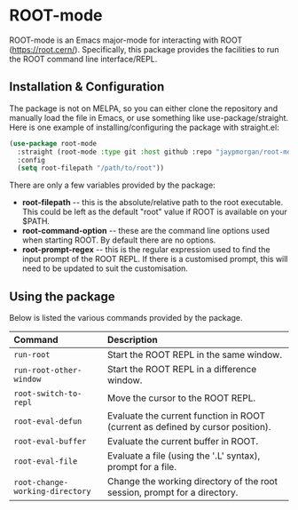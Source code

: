# ROOT-mode

ROOT-mode is an Emacs major-mode for interacting with ROOT
(https://root.cern/). Specifically, this package provides the
facilities to run the ROOT command line interface/REPL.

## Installation & Configuration

The package is not on MELPA, so you can either clone the repository
and manually load the file in Emacs, or use something like
use-package/straight. Here is one example of installing/configuring
the package with straight.el:

```lisp
(use-package root-mode
  :straight (root-mode :type git :host github :repo "jaypmorgan/root-mode")
  :config
  (setq root-filepath "/path/to/root"))
```

There are only a few variables provided by the package:

- **root-filepath** -- this is the absolute/relative path to the root
  executable. This could be left as the default "root" value if ROOT
  is available on your $PATH.
- **root-command-option** -- these are the command line options used
  when starting ROOT. By default there are no options.
- **root-prompt-regex** -- this is the regular expression used to find
  the input prompt of the ROOT REPL. If there is a customised prompt,
  this will need to be updated to suit the customisation.
  
## Using the package

Below is listed the various commands provided by the package.

| Command                         | Description                                                                    |
|:--------------------------------|:-------------------------------------------------------------------------------|
| `run-root`                      | Start the ROOT REPL in the same window.                                        |
| `run-root-other-window`         | Start the ROOT REPL in a difference window.                                    |
| `root-switch-to-repl`           | Move the cursor to the ROOT REPL.                                              |
| `root-eval-defun`               | Evaluate the current function in ROOT (current as defined by cursor position). |
| `root-eval-buffer`              | Evaluate the current buffer in ROOT.                                           |
| `root-eval-file`                | Evaluate a file (using the '.L' syntax), prompt for a file.                    |
| `root-change-working-directory` | Change the working directory of the root session, prompt for a directory.      |

